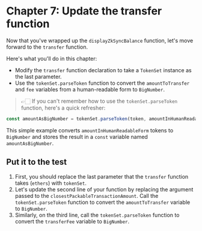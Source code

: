 # Chapter 7: Update the transfer function

Now that you've wrapped up the `displayZkSyncBalance` function, let's move forward to the `transfer` function.

Here's what you'll do in this chapter:

* Modify the `transfer` function declaration to take a `TokenSet` instance as the last parameter.
* Use the `tokenSet.parseToken` function to convert the `amountToTransfer` and `fee` variables from a human-readable form to `BigNumber`.

> 👉🏻 If you can't remember how to use the `tokenSet.parseToken` function, here's a quick refresher:


  ```JavaScript
  const amountAsBigNumber = tokenSet.parseToken(token, amountInHumanReadableForm)
  ```

  This simple example converts `amountInHumanReadableForm` tokens to `BigNumber` and stores the result in a `const` variable named `amountAsBigNumber`.

## Put it to the test

1. First, you should replace the last parameter that the `transfer` function takes (`ethers`) with `tokenSet`.
2. Let's update the second line of your function by replacing the argument passed to the `closestPackableTransactionAmount`.  Call the `tokenSet.parseToken` function to convert the `amountToTransfer` variable to `BigNumber`.
3. Similarly, on the third line, call the `tokenSet.parseToken` function to convert the `transferFee` variable to `BigNumber`.

